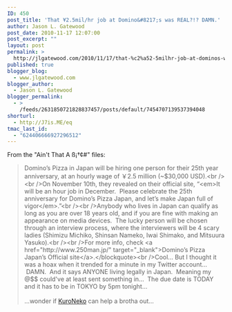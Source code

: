 ```yaml
---
ID: 450
post_title: 'That ¥2.5mil/hr job at Domino&#8217;s was REAL?!? DAMN.'
author: Jason L. Gatewood
post_date: 2010-11-17 12:07:00
post_excerpt: ""
layout: post
permalink: >
  http://jlgatewood.com/2010/11/17/that-%c2%a52-5milhr-job-at-dominos-was-real-damn/
published: true
blogger_blog:
  - www.jlgatewood.com
blogger_author:
  - Jason L. Gatewood
blogger_permalink:
  - >
    /feeds/2631850721828837457/posts/default/7454707139537394048
shorturl:
  - http://J7is.ME/eq
tmac_last_id:
  - "624406666927296512"
---
```

From the "Ain't That A ß¡†¢#" files:<br /><blockquote>Domino’s Pizza in Japan will be hiring one person for their 25th year anniversary, at an hourly wage of ￥2.5 million (~$30,000 USD).<br /><br />On November 10th, they revealed on their official site, “<em>It will be an hour job in December.  Please celebrate the 25th anniversary for Domino’s Pizza Japan, and let’s make Japan full of vigor</em>.”<br /><br />Anybody who lives in Japan can qualify as long as you are over 18 years old, and if you are fine with making an appearance on media devices.  The lucky person will be chosen through an interview process, where the interviewers will be 4 scary ladies (Shimizu Michiko, Shinsan Nameko, Iwai Shimako, and Mitsuura Yasuko).<br /><br />For more info, check <a href="http://www.250man.jp/" target="_blank">Domino’s Pizza Japan’s Official site</a>.</blockquote><br />Cool... But I thought it was a hoax when it trended for a minute in my Twitter account...  DAMN.  And it says ANYONE living legally in Japan.  Meaning my @$$ could've at least sent something in...  The due date is TODAY and it has to be in TOKYO by 5pm tonight...<br /><br />...wonder if <a href="http://www.kuronekoyamato.co.jp/" target="_blank">KuroNeko</a> can help a brotha out...<br /><p style="text-align: center;"></p>